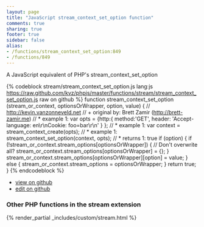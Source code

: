 ```yaml
---
layout: page
title: "JavaScript stream_context_set_option function"
comments: true
sharing: true
footer: true
sidebar: false
alias:
- /functions/stream_context_set_option:849
- /functions/849
---
```

<!-- Generated by Rakefile:build -->
A JavaScript equivalent of PHP's stream_context_set_option

{% codeblock stream/stream_context_set_option.js lang:js https://raw.github.com/kvz/phpjs/master/functions/stream/stream_context_set_option.js raw on github %}
function stream_context_set_option (stream_or_context, optionsOrWrapper, option, value) {
    // http://kevin.vanzonneveld.net
    // +   original by: Brett Zamir (http://brett-zamir.me)
    // *     example 1: var opts = {http:{ method:'GET', header: 'Accept-language: en\r\nCookie: foo=bar\r\n' } };
    // *     example 1: var context = stream_context_create(opts);
    // *     example 1: stream_context_set_option(context, opts);
    // *     returns 1: true
    if (option) {
        if (!stream_or_context.stream_options[optionsOrWrapper]) { // Don't overwrite all?
            stream_or_context.stream_options[optionsOrWrapper] = {};
        }
        stream_or_context.stream_options[optionsOrWrapper][option] = value;
    } else {
        stream_or_context.stream_options = optionsOrWrapper;
    }
    return true;
}
{% endcodeblock %}

 - [view on github](https://github.com/kvz/phpjs/blob/master/functions/stream/stream_context_set_option.js)
 - [edit on github](https://github.com/kvz/phpjs/edit/master/functions/stream/stream_context_set_option.js)

### Other PHP functions in the stream extension
{% render_partial _includes/custom/stream.html %}
